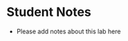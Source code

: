 # Student Notes

* Please add notes about this lab here
<!-- Add any notes about this lab here to help you in the future -->